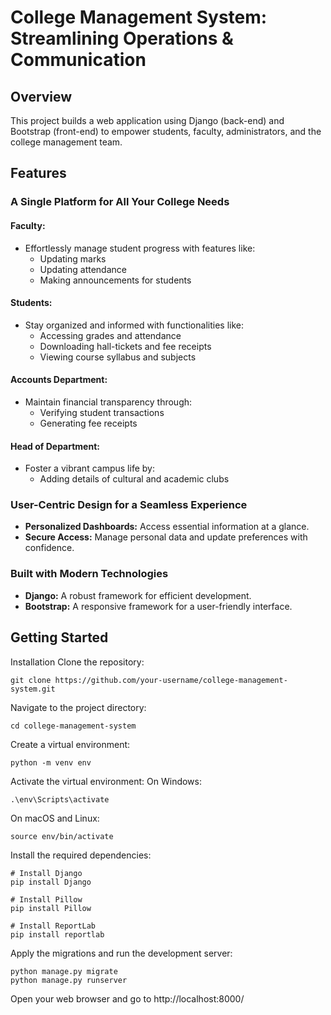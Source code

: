 # College Management System: Streamlining Operations & Communication


## Overview

This project builds a web application using Django (back-end) and Bootstrap (front-end) to empower students, faculty, administrators, and the college management team.

## Features

### A Single Platform for All Your College Needs

#### Faculty:
- Effortlessly manage student progress with features like:
  - Updating marks
  - Updating attendance
  - Making announcements for students

#### Students:
- Stay organized and informed with functionalities like:
  - Accessing grades and attendance
  - Downloading hall-tickets and fee receipts
  - Viewing course syllabus and subjects

#### Accounts Department:
- Maintain financial transparency through:
  - Verifying student transactions
  - Generating fee receipts

#### Head of Department:
- Foster a vibrant campus life by:
  - Adding details of cultural and academic clubs

### User-Centric Design for a Seamless Experience
- **Personalized Dashboards:** Access essential information at a glance.
- **Secure Access:** Manage personal data and update preferences with confidence.

### Built with Modern Technologies
- **Django:** A robust framework for efficient development.
- **Bootstrap:** A responsive framework for a user-friendly interface.

## Getting Started

Installation
Clone the repository:
```
git clone https://github.com/your-username/college-management-system.git
```
Navigate to the project directory:
```
cd college-management-system
```
Create a virtual environment:
```
python -m venv env
```
Activate the virtual environment:
On Windows:
```
.\env\Scripts\activate
```
On macOS and Linux:
```
source env/bin/activate
```
Install the required dependencies:
```
# Install Django
pip install Django

# Install Pillow
pip install Pillow

# Install ReportLab
pip install reportlab
```
Apply the migrations and run the development server:
```
python manage.py migrate
python manage.py runserver
```
Open your web browser and go to http://localhost:8000/
